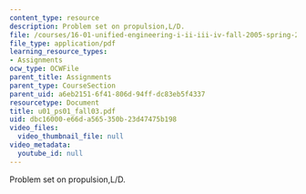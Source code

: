 ```yaml
---
content_type: resource
description: Problem set on propulsion,L/D.
file: /courses/16-01-unified-engineering-i-ii-iii-iv-fall-2005-spring-2006/dbc16000e66da565350b23d47475b198_u01_ps01_fall03.pdf
file_type: application/pdf
learning_resource_types:
- Assignments
ocw_type: OCWFile
parent_title: Assignments
parent_type: CourseSection
parent_uid: a6eb2151-6f41-806d-94ff-dc83eb5f4337
resourcetype: Document
title: u01_ps01_fall03.pdf
uid: dbc16000-e66d-a565-350b-23d47475b198
video_files:
  video_thumbnail_file: null
video_metadata:
  youtube_id: null
---
```

Problem set on propulsion,L/D.

